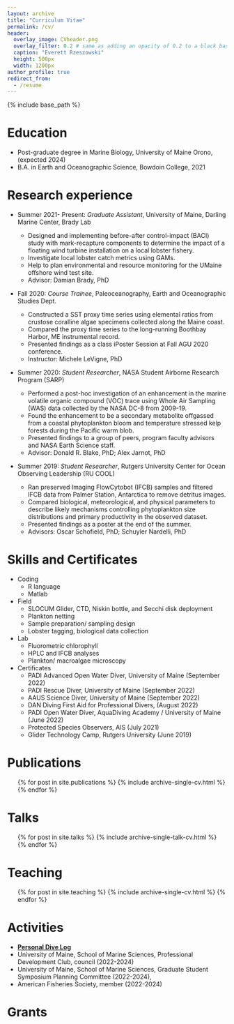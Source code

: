 ```yaml
---
layout: archive
title: "Curriculum Vitae"
permalink: /cv/
header:
  overlay_image: CVheader.png
  overlay_filter: 0.2 # same as adding an opacity of 0.2 to a black background
  caption: "Everett Rzeszowski"
  height: 500px
  width: 1200px
author_profile: true
redirect_from:
  - /resume
---
```


{% include base_path %}

Education
======
* Post-graduate degree in Marine Biology, University of Maine Orono, (expected 2024)
* B.A. in Earth and Oceanographic Science, Bowdoin College, 2021

Research experience
======
* Summer 2021- Present: *Graduate Assistant*, University of Maine, Darling Marine Center, Brady Lab
  * Designed and implementing before-after control-impact (BACI) study with mark-recapture components to determine the impact of a floating wind turbine installation on a local lobster fishery.  
  * Investigate local lobster catch metrics using GAMs.
  * Help to plan environmental and resource monitoring for the UMaine offshore wind test site.
  * Advisor: Damian Brady, PhD

* Fall 2020: *Course Trainee*, Paleoceanography, Earth and Oceanographic Studies Dept.
  * Constructed a SST proxy time series using elemental ratios from crustose coralline algae specimens collected along the  Maine coast. 
  * Compared the proxy time series to the long-running Boothbay Harbor, ME instrumental record.
  * Presented findings as a class iPoster Session at Fall AGU 2020 conference. 
  * Instructor: Michele LeVigne, PhD


* Summer 2020: *Student Researcher*, NASA Student Airborne Research Program (SARP)
  * Performed a post-hoc investigation of an enhancement in the marine volatile organic compound (VOC) trace using Whole Air Sampling (WAS) data collected by the NASA DC-8 from 2009-19.
  * Found the enhancement to be a secondary metabolite offgassed from a coastal phytoplankton bloom and temperature stressed kelp forests during the Pacific warm blob. 
  * Presented findings to a group of peers, program faculty advisors and NASA Earth Science staff. 
  * Advisor: Donald R. Blake, PhD; Alex Jarnot, PhD 

 
* Summer 2019: *Student Researcher*, Rutgers University Center for Ocean Observing Leadership (RU COOL)
  * Ran preserved Imaging FlowCytobot (IFCB) samples and filtered IFCB data from Palmer Station, Antarctica to remove detritus images.
  *  Compared biological, meteorological, and physical parameters to describe likely mechanisms controlling phytoplankton size distributions and primary productivity in the observed dataset.
  *  Presented findings as a poster at the end of the summer. 
  * Advisors: Oscar Schofield, PhD; Schuyler Nardelli, PhD 

Skills and Certificates
======
* Coding
  * R language
  * Matlab
* Field
  * SLOCUM Glider, CTD, Niskin bottle, and Secchi disk deployment
  * Plankton netting
  * Sample preparation/ sampling design
  * Lobster tagging, biological data collection
* Lab
  * Fluorometric chlorophyll 
  * HPLC and IFCB analyses
  * Plankton/ macroalgae microscopy
* Certificates
  * PADI Advanced Open Water Diver, University of Maine (September 2022)
  * PADI Rescue Diver, University of Maine (September 2022)
  * AAUS Science Diver, University of Maine (September 2022)
  * DAN Diving First Aid for Professional Divers, (August 2022)   
  * PADI Open Water Diver, AquaDiving Academy / University of Maine  (June 2022)
  * Protected Species Observers, AIS (July 2021)
  * Glider Technology Camp, Rutgers University (June 2019) 

Publications
======
  <ul>{% for post in site.publications %}
    {% include archive-single-cv.html %}
  {% endfor %}</ul>
  
Talks
======
  <ul>{% for post in site.talks %}
    {% include archive-single-talk-cv.html %}
  {% endfor %}</ul>
  
Teaching
======
  <ul>{% for post in site.teaching %}
    {% include archive-single-cv.html %}
  {% endfor %}</ul>
  
Activities
======
* **[Personal Dive Log](https://docs.google.com/document/d/1Uit20s0fPREZbLwAcbeLvF3vQEJ2o3d6OPZXEQY66SM/edit?usp=sharing)**
* University of Maine, School of Marine Sciences, Professional Development Club, council (2022-2024)
* University of Maine, School of Marine Sciences, Graduate Student Symposium Planning Committee (2022-2024),
* American Fisheries Society, member (2022-2024)

Grants
======

